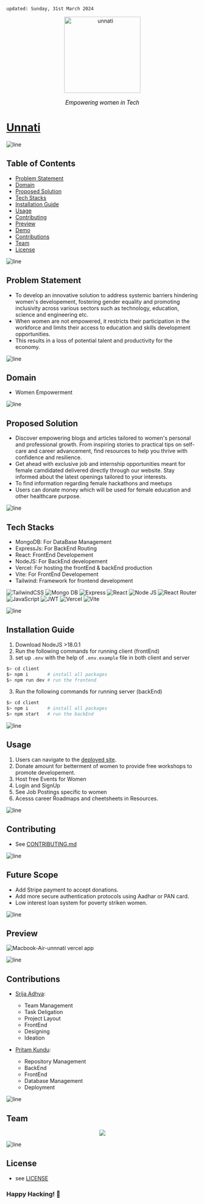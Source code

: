    updated: Sunday, 31st March 2024

<div align=center>
    <a href="https://github.com/SrijaAdhya12/unnati">
        <img width=200 src="https://github.com/warmachine028/unnati/assets/75939390/aba15eb0-a350-4a5a-a1cd-827023ce8373" alt="unnati">
    </a>
    <p style="font-family: roboto, calibri; font-size:12pt; font-style:italic">Empowering women in Tech</p>
</div>

# [Unnati](https://unnnati.vercel.app/)

![line]

## Table of Contents

- [Problem Statement](#problem-statement)
- [Domain](#domain)
- [Proposed Solution](#proposed-solution)
- [Tech Stacks](#tech-stacks)
- [Installation Guide](#installation-guide)
- [Usage](#usage)
- [Contributing](#contributing)
- [Preview](#preview)
- [Demo](#demo)
- [Contributions](#contributions)
- [Team](#team)
- [License](#license)

![line]



## Problem Statement

- To develop an innovative solution to address systemic barriers hindering women's developement, fostering gender equality and promoting inclusivity across various sectors such as technology, education, science and engineering etc.
- When women are not empowered, it restricts their participation in the workforce and limits their access to education and skills development opportunities.
- This results in a loss of potential talent and productivity for the economy.

![line]

## Domain

- Women Empowerment

![line]

## Proposed Solution

- Discover empowering blogs and articles tailored to women's personal and professional growth. From inspiring stories to practical tips on self-care and career advancement, find resources to help you thrive with confidence and resilience.
- Get ahead with exclusive job and internship opportunities meant for female camdidated delivered directly through our website. Stay informed about the latest openings tailored to your interests.
- To find information regarding female hackathons and meetups
- Users can donate money which will be used for female education and other healthcare purpose.

![line]

## Tech Stacks

- MongoDB: For DataBase Management
- ExpressJs: For BackEnd Routing
- React: FrontEnd Developement
- NodeJS: For BackEnd developement
- Vercel: For hosting the frontEnd & backEnd production
- Vite: For FrontEnd Developement
- Tailwind: Framework for frontend development

![TailwindCSS](https://img.shields.io/badge/tailwindcss-%2338B2AC.svg?style=for-the-badge&logo=tailwind-css&logoColor=white) ![Mongo DB](https://img.shields.io/badge/MongoDB-4EA94B?style=for-the-badge&logo=mongodb&logoColor=white) ![Express](https://img.shields.io/badge/Express.js-404D59?style=for-the-badge) ![React](https://img.shields.io/badge/react-%2320232a.svg?style=for-the-badge&logo=react&logoColor=%2361DAFB)
![Node JS](https://img.shields.io/badge/Node.js-43853D?style=for-the-badge&logo=node.js&logoColor=white) ![React Router](https://img.shields.io/badge/React_Router-CA4245?style=for-the-badge&logo=react-router&logoColor=white) ![JavaScript](https://img.shields.io/badge/javascript-%23323330.svg?style=for-the-badge&logo=javascript&logoColor=%23F7DF1E)
![JWT](https://img.shields.io/badge/json%20web%20tokens-323330?style=for-the-badge&logo=json-web-tokens&logoColor=pink) ![Vercel](https://img.shields.io/badge/Vercel-000000?style=for-the-badge&logo=vercel&logoColor=white) ![Vite](https://img.shields.io/badge/vite-%23646CFF.svg?style=for-the-badge&logo=vite&logoColor=white)

![line]

## Installation Guide

  1. Download NodeJS >18.0.1
  2. Run the following commands for running client (frontEnd)
  3. set up `.env` with the help of `.env.example` file in both client and server
```sh
$> cd client
$> npm i       # install all packages
$> npm run dev # run the frontend
```
  3. Run the following commands for running server (backEnd)
```sh
$> cd client
$> npm i       # install all packages
$> npm start   # run the backEnd
```

![line]

## Usage
 
 1. Users can navigate to the [deployed site](https://unnnati.vercel.app/).
 2. Donate amount for betterment of women to provide free workshops to promote developement.
 3. Host free Events for Women
 4. Login and SignUp
 5. See Job Postings specific to women
 6. Acesss career Roadmaps and cheetsheets in Resources.

![line]

## Contributing

- See [CONTRIBUTING.md](./CONTRIBUTING.md)

![line]

## Future Scope

- Add Stripe payment to accept donations.
- Add more secure authentication protocols using Aadhar or PAN card.
- Low interest loan system for poverty striken women.

![line]

## Preview

![Macbook-Air-unnnati vercel app](https://github.com/SrijaAdhya12/unnati/assets/113666002/154495d6-b72f-4e09-8753-7cbbc1d65106)


![line]

## Contributions

- [Srija Adhya](https://github.com/SrijaAdhya12):
    - Team Management
    - Task Deligation
    - Project Layout
    - FrontEnd
    - Designing
    - Ideation

- [Pritam Kundu](https://github.com/warmachine028):
    - Repository Management
    - BackEnd
    - FrontEnd
    - Database Management
    - Deployment

![line]

## Team

<div align="center">
    <a  href="https://github.com/SrijaAdhya12/unnati">
        <img src="https://contrib.rocks/image?repo=SrijaAdhya12/unnati"/>
    </a>
</div>

![line]

## License

- see [LICENSE](./LICENSE)

### Happy Hacking! 💚

[line]: https://user-images.githubusercontent.com/75939390/137615281-3a875960-92cc-407f-97fe-fd2319bdb252.png

<!-- 31/03/24 -->

